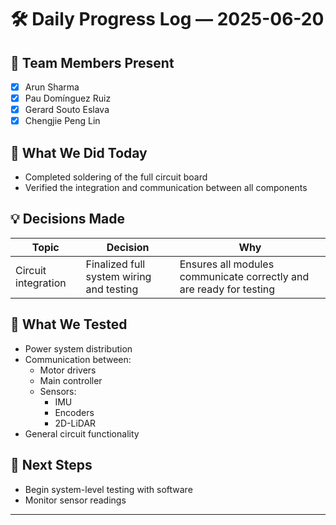 # 🛠️ Daily Progress Log — 2025-06-20

## 👥 Team Members Present
- [x] Arun Sharma
- [x] Pau Domínguez Ruiz
- [x] Gerard Souto Eslava
- [x] Chengjie Peng Lin

## 🎯 What We Did Today

* Completed soldering of the full circuit board
* Verified the integration and communication between all components

## 💡 Decisions Made

| Topic             | Decision                                  | Why                                            |
|-------------------|-------------------------------------------|------------------------------------------------|
| Circuit integration | Finalized full system wiring and testing | Ensures all modules communicate correctly and are ready for testing |

## 🧪 What We Tested

* Power system distribution
* Communication between:
  - Motor drivers
  - Main controller
  - Sensors:
    - IMU
    - Encoders
    - 2D-LiDAR
* General circuit functionality

## 📌 Next Steps

* Begin system-level testing with software
* Monitor sensor readings

---
